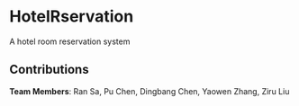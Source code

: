 # HotelRservation
A hotel room reservation system
## Contributions
**Team Members**: Ran Sa, Pu Chen, Dingbang Chen, Yaowen Zhang, Ziru Liu
